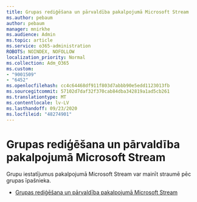 ```yaml
---
title: Grupas rediģēšana un pārvaldība pakalpojumā Microsoft Stream
ms.author: pebaum
author: pebaum
manager: mnirkhe
ms.audience: Admin
ms.topic: article
ms.service: o365-administration
ROBOTS: NOINDEX, NOFOLLOW
localization_priority: Normal
ms.collection: Adm_O365
ms.custom:
- "9001509"
- "6452"
ms.openlocfilehash: cc4c64468df911f803d7abbb90e5edd1123013fb
ms.sourcegitcommit: 57102d7daf32f370cab84dba342819a1ad5cb261
ms.translationtype: MT
ms.contentlocale: lv-LV
ms.lasthandoff: 09/23/2020
ms.locfileid: "48274901"
---
```

# <a name="edit-and-manage-a-group-in-microsoft-stream"></a>Grupas rediģēšana un pārvaldība pakalpojumā Microsoft Stream

Grupu iestatījumus pakalpojumā Microsoft Stream var mainīt straumē pēc grupas īpašnieka.  

- [Grupas rediģēšana un pārvaldība pakalpojumā Microsoft Stream](https://docs.microsoft.com/stream/portal-manage-groups)
